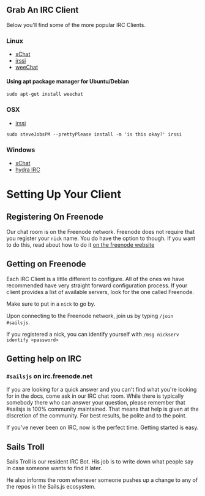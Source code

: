 ## Grab An IRC Client
Below you'll find some of the more popular IRC Clients.

### Linux
 - [xChat](http://xchat.org)
 - [irssi](http://irssi.org)
 - [weeChat](http://www.weechat.org)

#### Using apt package manager for Ubuntu/Debian
```
sudo apt-get install weechat

```

### OSX
- [irssi](http://irssi.org)

```
sudo steveJobsPM --prettyPlease install -m 'is this okay?' irssi

```
### Windows
 - [xChat](http://xchat.org)
 - [hydra IRC](http://www.hydrairc.com/content/downloads)
 

# Setting Up Your Client
## Registering On Freenode
Our chat room is on the Freenode network.  Freenode does not require that you register your `nick` name.  You do have the option to though.  If you want to do this, read about how to do it [on the freenode website](https://freenode.net/faq.shtml#registering)

## Getting on Freenode

Each IRC Client is a little different to configure.  All of the ones we have recommended have very straight forward configuration process.  If your client provides a list of available servers, look for the one called Freenode.

Make sure to put in a `nick` to go by.

Upon connecting to the Freenode network, join us by typing `/join #sailsjs`.

If you registered a nick, you can identify yourself with `/msg nickserv identify <password>`


## Getting help on IRC

### `#sailsjs` on irc.freenode.net
If you are looking for a quick answer and you can't find what you're looking for in the docs, come ask in our IRC chat room.  While there is typically somebody there who can answer your question, please remember that #sailsjs is 100% community maintained. That means that help is given at the discretion of the community.  For best results, be polite and to the point.

If you've never been on IRC, now is the perfect time.  Getting started is easy.


## Sails Troll
Sails Troll is our resident IRC Bot.  His job is to write down what people say in case someone wants to find it later.

He also informs the room whenever someone pushes up a change to any of the repos in the Sails.js ecosystem.


<docmeta name="displayName" value="#sailsjs on IRC">
